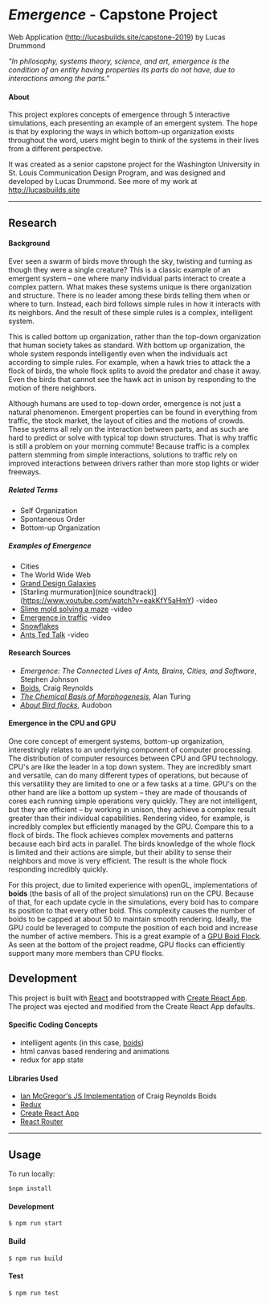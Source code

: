 
# *Emergence* - Capstone Project
Web Application (http://lucasbuilds.site/capstone-2019) by Lucas Drummond


*"In philosophy, systems theory, science, and art, emergence is the condition of an entity having properties its parts do not have, due to interactions among the parts."*


#### About

This project explores concepts of emergence through 5 interactive simulations, each presenting an example of an emergent system. The hope is that by exploring the ways in which bottom-up organization exists throughout the word, users might begin to think of the systems in their lives from a different perspective.  

It was created as a senior capstone project for the Washington University in St. Louis Communication Design Program, and was designed and developed by Lucas Drummond. See more of my work at http://lucasbuilds.site


***


## Research

#### Background

Ever seen a swarm of birds move through the sky, twisting and turning as though they were a single creature? This is a classic example of an emergent system – one where many individual parts interact to create a complex pattern. What makes these systems unique is there organization and structure. There is no leader among these birds telling them when or where to turn. Instead, each bird follows simple rules in how it interacts with its neighbors. And the result of these simple rules is a complex, intelligent system. 

This is called bottom up organization, rather than the top-down organization that human society takes as standard. With bottom up organization, the whole system responds intelligently even when the individuals act according to simple rules. For example, when a hawk tries to attack the a flock of birds, the whole flock splits to avoid the predator and chase it away. Even the birds that cannot see the hawk act in unison by responding to the motion of there neighbors. 

Although humans are used to top-down order, emergence is not just a natural phenomenon. Emergent properties can be found in everything from traffic, the stock market, the layout of cities and the motions of crowds. These systems all rely on the interaction between parts, and as such are hard to predict or solve with typical top down structures. That is why traffic is still a problem on your morning commute! Because traffic is a complex pattern stemming from simple interactions, solutions to traffic rely on improved interactions between drivers rather than more stop lights or wider freeways. 


##### Related Terms

- Self Organization
- Spontaneous Order
- Bottom-up Organization

##### Examples of Emergence

- Cities
- The World Wide Web
- [Grand Design Galaxies](https://en.wikipedia.org/wiki/Grand_design_spiral_galaxy)
- [Starling murmuration](nice soundtrack)](https://www.youtube.com/watch?v=eakKfY5aHmY) -video 
- [Slime mold solving a maze](https://www.youtube.com/watch?v=5UfMU9TsoEM) -video
- [Emergence in traffic](https://www.youtube.com/watch?v=7wm-pZp_mi0) -video
- [Snowflakes](https://en.wikipedia.org/wiki/Emergence#/media/File:SnowflakesWilsonBentley.jpg)
- [Ants Ted Talk](https://www.ted.com/talks/deborah_gordon_digs_ants?language=en) -video

#### Research Sources

- *Emergence: The Connected Lives of Ants, Brains, Cities, and Software*, Stephen Johnson
- [Boids](https://www.red3d.com/cwr/boids/), Craig Reynolds
- *[The Chemical Basis of Morphogenesis](http://www.dna.caltech.edu/courses/cs191/paperscs191/turing.pdf)*, Alan Turing
- *[About Bird flocks](https://www.audubon.org/magazine/march-april-2009/how-flock-birds-can-fly-and-move-together)*, Audobon

#### Emergence in the CPU and GPU

One core concept of emergent systems, bottom-up organization, interestingly relates to an underlying component of computer processing. The distribution of computer resources between CPU and GPU technology. CPU's are like the leader in a top down system. They are incredibly smart and versatile, can do many different types of operations, but because of this versatility they are limited to one or a few tasks at a time. GPU's on the other hand are like a bottom up system – they are made of thousands of cores each running simple operations very quickly. They are not intelligent, but they are efficient – by working in unison, they achieve a complex result greater than their individual capabilities. Rendering video, for example, is incredibly complex but efficiently managed by the GPU. Compare this to a flock of birds. The flock achieves complex movements and patterns because each bird acts in parallel. The birds knowledge of the whole flock is limited and their actions are simple, but their ability to sense their neighbors and move is very efficient. The result is the whole flock responding incredibly quickly. 

For this project, due to limited experience with openGL, implementations of **boids** (the basis of all of the project simulations) run on the CPU. Because of that, for each update cycle in the simulations, every boid has to compare its position to that every other boid. This complexity causes the number of boids to be capped at about 50 to maintain smooth rendering. Ideally, the GPU could be leveraged to compute the position of each boid and increase the number of active members. This is a great example of a [GPU Boid Flock](https://github.com/Shinao/Unity-GPU-Boids). As seen at the bottom of the project readme, GPU flocks can efficiently support many more members than CPU flocks. 

## Development

This project is built with [React](https://reactjs.org/) and bootstrapped with [Create React App](https://github.com/ianmcgregor/boid). The project was ejected and modified from the Create React App defaults.

#### Specific Coding Concepts

- intelligent agents (in this case, [boids](https://www.red3d.com/cwr/boids/))
- html canvas based rendering and animations
- redux for app state 

#### Libraries Used

- [Ian McGregor's JS Implementation](https://github.com/ianmcgregor/boid) of Craig Reynolds Boids
- [Redux](https://redux.js.org/introduction/getting-started)
- [Create React App](https://github.com/facebook/create-react-app)
- [React Router](https://github.com/ReactTraining/react-router)

***

## Usage

To run locally: 
```shell
$npm install
```

#### Development
```shell
$ npm run start
``` 

#### Build 
```shell
$ npm run build
```

#### Test
```shell
$ npm run test
``` 

